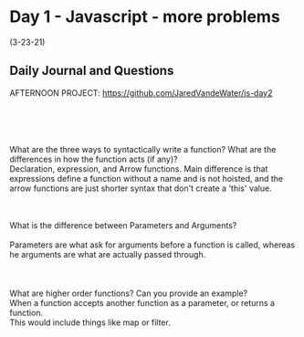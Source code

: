 # Day 1 - Javascript - more problems

 (3-23-21)

## Daily Journal and Questions

AFTERNOON PROJECT: https://github.com/JaredVandeWater/js-day2

<br>
<br><br>
<br>
What are the three ways to syntactically write a function? What are the differences in how the function acts (if any)?
<br>
Declaration, expression, and Arrow functions. Main difference is that expressions define a function without a name and is not hoisted, and the arrow functions are just shorter syntax that don't create a 'this' value.
<br><br>
<br>

What is the difference between Parameters and Arguments?
<br>
<br>
Parameters are what ask for arguments before a function is called, whereas he arguments are what are actually passed through.
<br>
<br><br>
<br>
What are higher order functions? Can you provide an example?
<br>
When a function accepts another function as a parameter, or returns a function.
<br>
This would include things like map or filter.
<br>
<br>